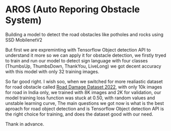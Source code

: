 <h1>AROS (Auto Reporing Obstacle System)</h1>
<p>

Building a model to detect the road obstacles like potholes and rocks using SSD MobilenetV2

But first we are expreminting with Tensorflow Object detection API to understand it more
so we can apply it for obstacle detection, we firstly tryed to train and run our model to detect sign language
with four classes (ThumbsUp, ThumbsDown, ThankYou, LiveLong) we got decent accuracy with this model with only 32 training images.

So far good right. I wish soo, when we switched for more realiastic dataset for road obstacle called <a href='https://arxiv.org/abs/2209.08538'>Road Damage Dataset 2022</a>,
with only 10k images for road in India only, we trained with 8K images and 2K for validation, our model training loss function was stuck at 0.50, with random values and unstable learning curve, The main questions we got now is what is the best aproach for road object detection and is Tensorflow Object detection API is the right choice for training, and does the dataset good with our need.

Thank in advance.
</p>
